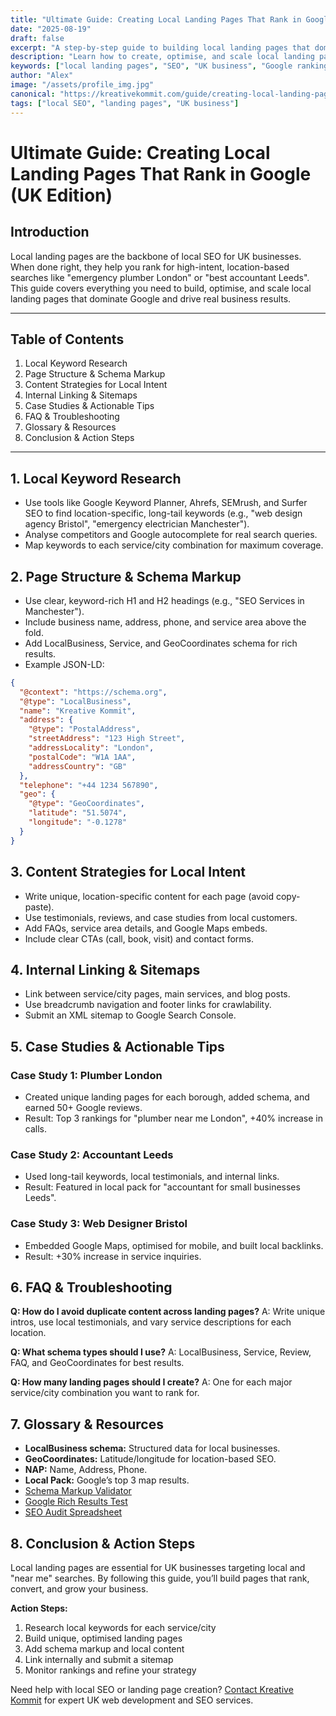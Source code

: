 ```yaml
---
title: "Ultimate Guide: Creating Local Landing Pages That Rank in Google (UK Edition)"
date: "2025-08-19"
draft: false
excerpt: "A step-by-step guide to building local landing pages that dominate Google for UK businesses."
description: "Learn how to create, optimise, and scale local landing pages for maximum SEO impact."
keywords: ["local landing pages", "SEO", "UK business", "Google ranking"]
author: "Alex"
image: "/assets/profile_img.jpg"
canonical: "https://kreativekommit.com/guide/creating-local-landing-pages"
tags: ["local SEO", "landing pages", "UK business"]
---
```


# Ultimate Guide: Creating Local Landing Pages That Rank in Google (UK Edition)

## Introduction
Local landing pages are the backbone of local SEO for UK businesses. When done right, they help you rank for high-intent, location-based searches like "emergency plumber London" or "best accountant Leeds". This guide covers everything you need to build, optimise, and scale local landing pages that dominate Google and drive real business results.

---

## Table of Contents
1. Local Keyword Research
2. Page Structure & Schema Markup
3. Content Strategies for Local Intent
4. Internal Linking & Sitemaps
5. Case Studies & Actionable Tips
6. FAQ & Troubleshooting
7. Glossary & Resources
8. Conclusion & Action Steps

---

## 1. Local Keyword Research

- Use tools like Google Keyword Planner, Ahrefs, SEMrush, and Surfer SEO to find location-specific, long-tail keywords (e.g., "web design agency Bristol", "emergency electrician Manchester").
- Analyse competitors and Google autocomplete for real search queries.
- Map keywords to each service/city combination for maximum coverage.

## 2. Page Structure & Schema Markup

- Use clear, keyword-rich H1 and H2 headings (e.g., "SEO Services in Manchester").
- Include business name, address, phone, and service area above the fold.
- Add LocalBusiness, Service, and GeoCoordinates schema for rich results.
- Example JSON-LD:
```json
{
  "@context": "https://schema.org",
  "@type": "LocalBusiness",
  "name": "Kreative Kommit",
  "address": {
    "@type": "PostalAddress",
    "streetAddress": "123 High Street",
    "addressLocality": "London",
    "postalCode": "W1A 1AA",
    "addressCountry": "GB"
  },
  "telephone": "+44 1234 567890",
  "geo": {
    "@type": "GeoCoordinates",
    "latitude": "51.5074",
    "longitude": "-0.1278"
  }
}
```

## 3. Content Strategies for Local Intent

- Write unique, location-specific content for each page (avoid copy-paste).
- Use testimonials, reviews, and case studies from local customers.
- Add FAQs, service area details, and Google Maps embeds.
- Include clear CTAs (call, book, visit) and contact forms.

## 4. Internal Linking & Sitemaps

- Link between service/city pages, main services, and blog posts.
- Use breadcrumb navigation and footer links for crawlability.
- Submit an XML sitemap to Google Search Console.

## 5. Case Studies & Actionable Tips

### Case Study 1: Plumber London
- Created unique landing pages for each borough, added schema, and earned 50+ Google reviews.
- Result: Top 3 rankings for "plumber near me London", +40% increase in calls.

### Case Study 2: Accountant Leeds
- Used long-tail keywords, local testimonials, and internal links.
- Result: Featured in local pack for "accountant for small businesses Leeds".

### Case Study 3: Web Designer Bristol
- Embedded Google Maps, optimised for mobile, and built local backlinks.
- Result: +30% increase in service inquiries.

## 6. FAQ & Troubleshooting

**Q: How do I avoid duplicate content across landing pages?**
A: Write unique intros, use local testimonials, and vary service descriptions for each location.

**Q: What schema types should I use?**
A: LocalBusiness, Service, Review, FAQ, and GeoCoordinates for best results.

**Q: How many landing pages should I create?**
A: One for each major service/city combination you want to rank for.

## 7. Glossary & Resources

- **LocalBusiness schema:** Structured data for local businesses.
- **GeoCoordinates:** Latitude/longitude for location-based SEO.
- **NAP:** Name, Address, Phone.
- **Local Pack:** Google’s top 3 map results.
- [Schema Markup Validator](https://validator.schema.org/)
- [Google Rich Results Test](https://search.google.com/test/rich-results)
- [SEO Audit Spreadsheet](https://kreativekommit.com/resources/seo-audit.xlsx)

## 8. Conclusion & Action Steps

Local landing pages are essential for UK businesses targeting local and "near me" searches. By following this guide, you’ll build pages that rank, convert, and grow your business.

**Action Steps:**
1. Research local keywords for each service/city
2. Build unique, optimised landing pages
3. Add schema markup and local content
4. Link internally and submit a sitemap
5. Monitor rankings and refine your strategy

Need help with local SEO or landing page creation? [Contact Kreative Kommit](mailto:hello@kreativekommit.com) for expert UK web development and SEO services.
